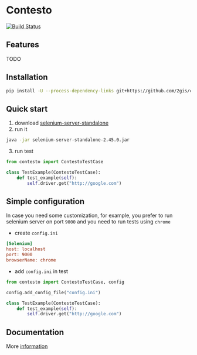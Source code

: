 # Contesto

[![Build Status](https://travis-ci.org/2gis/contesto.svg?branch=master)](https://travis-ci.org/2gis/contesto)

## Features

TODO

## Installation
```bash
pip install -U --process-dependency-links git+https://github.com/2gis/contesto.git#egg=contesto
```

## Quick start

1. download [selenium-server-standalone](http://www.seleniumhq.org/download/)
2. run it
```bash
java -jar selenium-server-standalone-2.45.0.jar
```
3. run test
```python
from contesto import ContestoTestCase

class TestExample(ContestoTestCase):
    def test_example(self):
        self.driver.get("http://google.com")
```

## Simple configuration

In case you need some customization, for example, you prefer to run selenium server on port `9000` and you need to run tests using `chrome`
+ create `config.ini`
```ini
[Selenium]
host: localhost
port: 9000
browserName: chrome
```
+ add `config.ini` in test
```python
from contesto import ContestoTestCase, config

config.add_config_file("config.ini")

class TestExample(ContestoTestCase):
    def test_example(self):
        self.driver.get("http://google.com")
```

## Documentation

More [information](http://contesto.readthedocs.org/)
